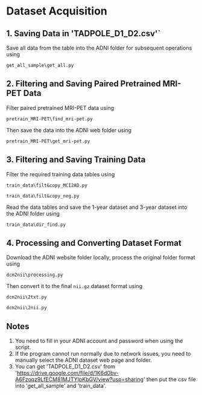 # **Dataset Acquisition**

## **1. Saving Data in 'TADPOLE_D1_D2.csv'`**

Save all data from the table into the ADNI folder for subsequent operations using 
```
get_all_sample\get_all.py
```

## **2. Filtering and Saving Paired Pretrained MRI-PET Data**

Filter paired pretrained MRI-PET data using 
```
pretrain_MRI-PET\find_mri-pet.py
```
Then save the data into the ADNI web folder using 
```
pretrain_MRI-PET\get_mri-pet.py
```
 
## **3. Filtering and Saving Training Data**

Filter the required training data tables using 
```
train_data\filt&copy_MCI2AD.py
```
```
train_data\filt&copy_neg.py
```
Read the data tables and save the 1-year dataset and 3-year dataset into the ADNI folder using 
```
train_data\dir_find.py
```

## **4. Processing and Converting Dataset Format**

Download the ADNI website folder locally, process the original folder format using 
```
dcm2nii\processing.py
```
Then convert it to the final `nii.gz` dataset format using 
```
dcm2nii\2txt.py
```
```
dcm2nii\2nii.py
```

## **Notes**

1. You need to fill in your ADNI account and password when using the script.
2. If the program cannot run normally due to network issues, you need to manually select the ADNI dataset web page and folder.
3. You can get 'TADPOLE_D1_D2.csv' from 'https://drive.google.com/file/d/1K6d0bv-A6Fzoqz9LfECM81MJTYIpKbGV/view?usp=sharing' then put the csv file into 'get_all_sample' and 'train_data'.
